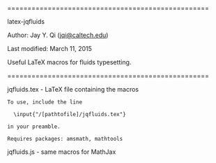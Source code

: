 ==================================================
                 
latex-jqfluids 
                 
Author: 		Jay Y. Qi (jqi@caltech.edu)

Last modified: 	March 11, 2015

Useful LaTeX macros for fluids typesetting.

==================================================

jqfluids.tex - LaTeX file containing the macros

	To use, include the line

	  \input{"/[pathtofile]/jqfluids.tex"}

	in your preamble.

	Requires packages: amsmath, mathtools

jqfluids.js - same macros for MathJax